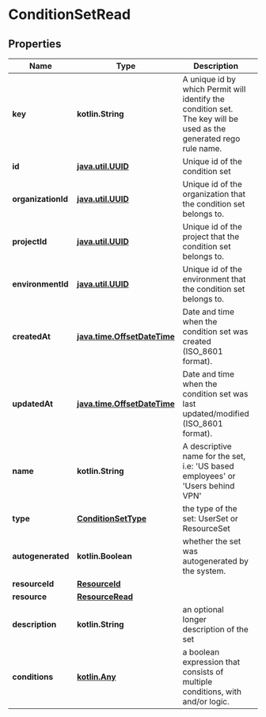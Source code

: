 
# ConditionSetRead

## Properties
Name | Type | Description | Notes
------------ | ------------- | ------------- | -------------
**key** | **kotlin.String** | A unique id by which Permit will identify the condition set. The key will be used as the generated rego rule name. | 
**id** | [**java.util.UUID**](java.util.UUID.md) | Unique id of the condition set | 
**organizationId** | [**java.util.UUID**](java.util.UUID.md) | Unique id of the organization that the condition set belongs to. | 
**projectId** | [**java.util.UUID**](java.util.UUID.md) | Unique id of the project that the condition set belongs to. | 
**environmentId** | [**java.util.UUID**](java.util.UUID.md) | Unique id of the environment that the condition set belongs to. | 
**createdAt** | [**java.time.OffsetDateTime**](java.time.OffsetDateTime.md) | Date and time when the condition set was created (ISO_8601 format). | 
**updatedAt** | [**java.time.OffsetDateTime**](java.time.OffsetDateTime.md) | Date and time when the condition set was last updated/modified (ISO_8601 format). | 
**name** | **kotlin.String** | A descriptive name for the set, i.e: &#39;US based employees&#39; or &#39;Users behind VPN&#39; | 
**type** | [**ConditionSetType**](ConditionSetType.md) | the type of the set: UserSet or ResourceSet |  [optional]
**autogenerated** | **kotlin.Boolean** | whether the set was autogenerated by the system. |  [optional]
**resourceId** | [**ResourceId**](ResourceId.md) |  |  [optional]
**resource** | [**ResourceRead**](ResourceRead.md) |  |  [optional]
**description** | **kotlin.String** | an optional longer description of the set |  [optional]
**conditions** | [**kotlin.Any**](.md) | a boolean expression that consists of multiple conditions, with and/or logic. |  [optional]



